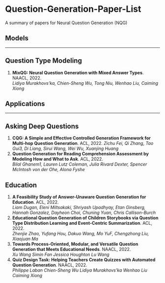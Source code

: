 # Question-Generation-Paper-List
A summary of papers for Neural Question Generation (NQG)

## Models
---
## Question Type Modeling
1. **MixQG: Neural Question Generation with Mixed Answer Types**. NAACL, 2022. \
*Lidiya Murakhovs’ka, Chien-Sheng Wu, Tong Niu, Wenhao Liu, Caiming Xiong*

## Applications
---
## Asking Deep Questions
1. **CQG: A Simple and Effective Controlled Generation Framework for
Multi-hop Question Generation**. ACL, 2022.
*Zichu Fei, Qi Zhang, Tao Gui3, Di Liang, Sirui Wang, Wei Wu, Xuanjing Huang*
2. **Question Generation for Reading Comprehension Assessment by
Modeling How and What to Ask**. ACL, 2022. \
*Bilal Ghanem1, Lauren Lutz Coleman, Julia Rivard Dexter, Spencer McIntosh von der Ohe, Alona Fyshe*

## Education
1. **A Feasibility Study of Answer-Unaware Question Generation for
Education**. ACL, 2022. \
*Liam Dugan, Eleni Miltsakaki, Shriyash Upadhyay, Etan Ginsberg,
Hannah Gonzalez, Dayheon Choi, Chuning Yuan, Chris Callison-Burch*
2. **Educational Question Generation of Children Storybooks via Question
Type Distribution Learning and Event-Centric Summarization**. ACL, 2022. \
*Zhenjie Zhao, Yufang Hou, Dakuo Wang, Mo YuF, Chengzhong Liu, Xiaojuan Ma*
3. **Towards Process-Oriented, Modular, and Versatile Question Generation that Meets Educational Needs**. NAACL, 2022. \
*Xu Wang Simin Fan Jessica Houghton Lu Wang*
4. **Quiz Design Task: Helping Teachers Create Quizzes with Automated Question Generation**. NAACL, 2022. \
*Philippe Laban Chien-Sheng Wu Lidiya Murakhovs’ka Wenhao Liu Caiming Xiong*
